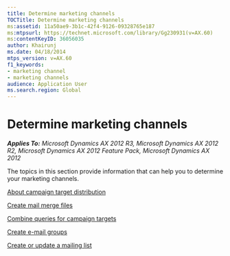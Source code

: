 ```yaml
---
title: Determine marketing channels
TOCTitle: Determine marketing channels
ms:assetid: 11a50ae9-3b1c-42f4-9126-09328765e187
ms:mtpsurl: https://technet.microsoft.com/library/Gg230931(v=AX.60)
ms:contentKeyID: 36056035
author: Khairunj
ms.date: 04/18/2014
mtps_version: v=AX.60
f1_keywords:
- marketing channel
- marketing channels
audience: Application User
ms.search.region: Global
---
```


# Determine marketing channels 


_**Applies To:** Microsoft Dynamics AX 2012 R3, Microsoft Dynamics AX 2012 R2, Microsoft Dynamics AX 2012 Feature Pack, Microsoft Dynamics AX 2012_

The topics in this section provide information that can help you to determine your marketing channels.

[About campaign target distribution](about-campaign-target-distribution.md)

[Create mail merge files](create-mail-merge-files.md)

[Combine queries for campaign targets](combine-queries-for-campaign-targets.md)

[Create e-mail groups](create-e-mail-groups.md)

[Create or update a mailing list](create-or-update-a-mailing-list.md)

  



